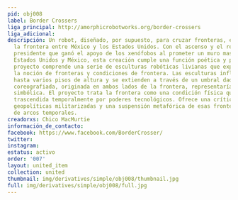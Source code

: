 ```yaml
---
pid: obj008
label: Border Crossers
liga_principal: http://amorphicrobotworks.org/border-crossers
liga_adicional: 
descripción: Un robot, diseñado, por supuesto, para cruzar fronteras, especí­ficamente
  la frontera entre México y los Estados Unidos. Con el ascenso y el reinado de un
  presidente que ganó el apoyo de los xenófobos al prometer un muro masivo entre los
  Estados Unidos y México, esta creación cumple una función poética y polí­tica. El
  proyecto comprende una serie de esculturas robóticas livianas que exploran poéticamente
  la noción de fronteras y condiciones de frontera. Las esculturas inflables se elevan
  hasta varios pisos de altura y se extienden a través de un umbral dado. Su actuación
  coreografiada, originada en ambos lados de la frontera, representarí­a una conexión
  simbólica. El proyecto trata la frontera como una condición fí­sica que puede ser
  trascendida temporalmente por poderes tecnológicos. Ofrece una crítica de las fronteras
  geopolíticas militarizadas y una suspensión metafórica de esas fronteras en forma
  de arcos temporales.
creadorxs: Chico MacMurtie
información_de_contacto: 
facebook: https://www.facebook.com/BorderCrosser/
twitter: 
instagram: 
estatus: activo
order: '007'
layout: united_item
collection: united
thumbnail: img/derivatives/simple/obj008/thumbnail.jpg
full: img/derivatives/simple/obj008/full.jpg
---
```

